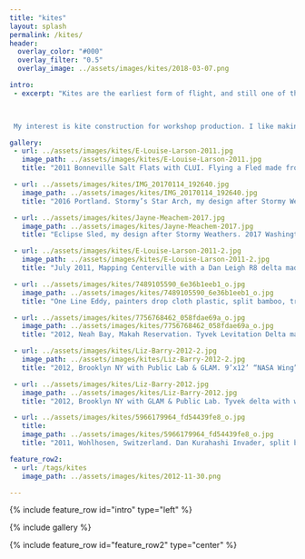 ```yaml
---
title: "kites"
layout: splash
permalink: /kites/
header:
  overlay_color: "#000"
  overlay_filter: "0.5"
  overlay_image: ../assets/images/kites/2018-03-07.png

intro: 
 - excerpt: "Kites are the earliest form of flight, and still one of the cheapest and most dependable. One day they will pull airships.

 

 My interest is kite construction for workshop production. I like making kites that tape together quickly out of bamboo, paper, tyvek, plastic bags, emergency blankets and other common, inexpensive materials. Kites’ long history indulges my passion for research. I collect books on historical and contemporary kites, seek out kite makers, and adapt kite designs for workshop construction."

gallery:
 - url: ../assets/images/kites/E-Louise-Larson-2011.jpg
   image_path: ../assets/images/kites/E-Louise-Larson-2011.jpg
   title: "2011 Bonneville Salt Flats with CLUI. Flying a Fled made from Tyvek and split bamboo Fled with Olivia Everett and E. Louise Larson at the Bonnaville Salt Flats."

 - url: ../assets/images/kites/IMG_20170114_192640.jpg
   image_path: ../assets/images/kites/IMG_20170114_192640.jpg
   title: "2016 Portland. Stormy’s Star Arch, my design after Stormy Weathers. Mylar emergency blanket, 18” drinking straws, plastic leis, tape. "

 - url: ../assets/images/kites/Jayne-Meachem-2017.jpg
   image_path: ../assets/images/kites/Jayne-Meachem-2017.jpg
   title: "Eclipse Sled, my design after Stormy Weathers. 2017 Washington Int’l Kite Festival, with Nim Wunnan and Jayne Meacham assisting, photo by Jayne Meacham."

 - url: ../assets/images/kites/E-Louise-Larson-2011-2.jpg
   image_path: ../assets/images/kites/E-Louise-Larson-2011-2.jpg
   title: "July 2011, Mapping Centerville with a Dan Leigh R8 delta made from tyvek and split bamboo. "

 - url: ../assets/images/kites/7489105590_6e36b1eeb1_o.jpg
   image_path: ../assets/images/kites/7489105590_6e36b1eeb1_o.jpg
   title: "One Line Eddy, painters drop cloth plastic, split bamboo, transparent tape, tyvek tape. Brooklyn, NY with Public Lab & GLAM."

 - url: ../assets/images/kites/7756768462_058fdae69a_o.jpg
   image_path: ../assets/images/kites/7756768462_058fdae69a_o.jpg
   title: "2012, Neah Bay, Makah Reservation. Tyvek Levitation Delta made with whole culm bamboo. Flown with xnor to make this map of Toorcamp. "

 - url: ../assets/images/kites/Liz-Barry-2012-2.jpg
   image_path: ../assets/images/kites/Liz-Barry-2012-2.jpg
   title: "2012, Brooklyn NY with Public Lab & GLAM. 9’x12’ “NASA Wing” Rogallo parachute kite from the Apollo program, painters dropcloth plastic, Tyvek tape, transparent tape, Tesa polypropylene strapping tape. Flown with Elaine Choi, photo by Liz Barry."

 - url: ../assets/images/kites/Liz-Barry-2012.jpg
   image_path: ../assets/images/kites/Liz-Barry-2012.jpg
   title: "2012, Brooklyn NY with GLAM & Public Lab. Tyvek delta with whole-culm bamboo spars. Left to right: unknown, ... Elain Choi, myself, Leo Famulari, Leif Percefield. Photo by Liz Barry."

 - url: ../assets/images/kites/5966179964_fd54439fe8_o.jpg
   title:
   image_path: ../assets/images/kites/5966179964_fd54439fe8_o.jpg
   title: "2011, Wohlhosen, Switzerland. Dan Kurahashi Invader, split bamboo and a shopping bag."

feature_row2:
 - url: /tags/kites
   image_path: ../assets/images/kites/2012-11-30.png

---
```

{% include feature_row id="intro" type="left" %}

{% include gallery %}

{% include feature_row id="feature_row2" type="center" %}
